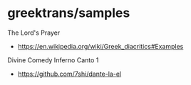 # greektrans/samples

The Lord's Prayer

* https://en.wikipedia.org/wiki/Greek_diacritics#Examples

Divine Comedy Inferno Canto 1

* https://github.com/7shi/dante-la-el
